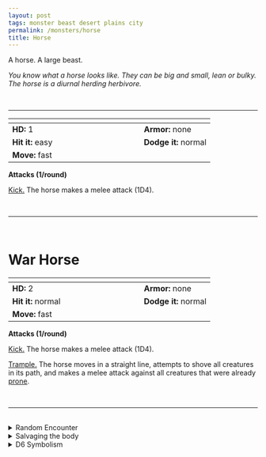 ```yaml
---
layout: post
tags: monster beast desert plains city 
permalink: /monsters/horse
title: Horse
---
```


A horse. A large beast.

_You know what a horse looks like. They can be big and small, lean or bulky. The horse is a diurnal herding herbivore._

<br>

---

|  <span style="display: inline-block; width:250px"></span>  |  |
| -------- | --------|
| **HD:** 1 | **Armor:** none |
| **Hit it:** easy    | **Dodge it:** normal  |
| **Move:** fast  |   | 

**Attacks (1/round)**

<ins>Kick.</ins> The horse makes a melee attack (1D4).

<br>

---

<br> 

# War Horse


|  <span style="display: inline-block; width:250px"></span>  |  |
| -------- | --------|
| **HD:** 2 | **Armor:** none |
| **Hit it:** normal    | **Dodge it:** normal  |
| **Move:** fast  |   | 

**Attacks (1/round)**

<ins>Kick.</ins> The horse makes a melee attack (1D4).

<ins>Trample.</ins> The horse moves in a straight line, attempts to shove all creatures in its path, and makes a melee attack against all creatures that were already [prone](/2020/11/10/extra-rules/#conditions).

<br>

---

<br>

<details markdown="1">
<summary>Random Encounter</summary>

1. **Monster:** 1D10 horses & 1 [scout](/monsters/scout).
1. **Lair:** A water hole surrounded by lush grass. <br>	&nbsp; OR <br>	**Omen:** Hoove sounds.
1. **Spoor:** Horse dung, still warm.
1. **Tracks:** Hoove tracks.
1. **Trace:** Horse dung, dry. 
1. **Trace:** Local culture know for their riders.

</details>

<details markdown="1">
<summary>Salvaging the body</summary>

Horse meat is edible and actually good. Horse mane can be used to make musical instruments. 
</details>

<details markdown="1">
<summary>D6 Symbolism</summary>

In local cultures this beast is a symbol of ...

1. Freedom
1. War
1. Masculinity
1. Princesses
1. Storm
1. Sacred 

</details>


